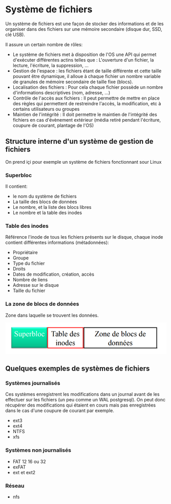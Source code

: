 # Système de fichiers

Un système de fichiers est une façon de stocker des informations et de les organiser dans des fichiers sur une mémoire secondaire (disque dur, SSD, clé USB).  

Il assure un certain nombre de rôles:
- Le système de fichiers met à disposition de l'OS une API qui permet d'exécuter différentes actins telles que : L'ouverture d'un fichier, la lecture, l'écriture, la suppression, ...
- Gestion de l'espace : les fichiers étant de taille différente et cette taille pouvant être dynamique, il alloue à chaque fichier un nombre variable de granules de mémoire secondaire de taille fixe (blocs).
- Localisation des fichiers : Pour cela chaque fichier possède un nombre d'informations descriptives (nom, adresse, ...)
- Contrôle de l'accès aux fichiers : Il peut permettre de mettre en place des règles qui permettent de restreindre l'accès, la modification, etc à certains utilisateurs ou groupes
- Maintien de l'intégrité : Il doit permettre le maintien de l'intégrité des fichiers en cas d'évènement extérieur (média retiré pendant l'écriture, coupure de courant, plantage de l'OS)

## Structure interne d'un système de gestion de fichiers

On prend içi pour exemple un système de fichiers fonctionnant sour Linux

### Superbloc

Il contient:
- le nom du système de fichiers
- La taille des blocs de données
- Le nombre, et la liste des blocs libres
- Le nombre et la table des inodes

### Table des inodes

Référence l'inode de tous les fichiers présents sur le disque, chaque inode contient différentes informations (métadonnées):
- Propriétaire
- Groupe
- Type du fichier
- Droits
- Dates de modification, création, accès
- Nombre de liens
- Adresse sur le disque
- Taille du fichier

### La zone de blocs de données

Zone dans laquelle se trouvent les données.

![Schéma systeme de fichiers](../../images/schema_systeme_fichiers.png)

## Quelques exemples de systèmes de fichiers

### Systèmes journalisés
Ces systèmes enregistrent les modifications dans un journal avant de les effectuer sur les fichiers (un peu comme un WAL postgresql). On peut donc récupérer des modifications qui étaient en cours mais pas enregistrées dans le cas d'une coupure de courant par exemple.

- ext3
- ext4
- NTFS
- xfs

### Systèmes non journalisés
- FAT 12 16 ou 32
- exFAT
- ext et ext2

### Réseau
- nfs
